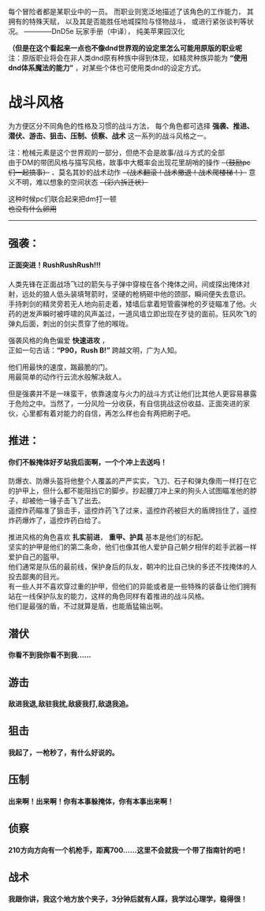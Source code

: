 每个冒险者都是某职业中的一员。
而职业则宽泛地描述了该角色的工作能力，
其拥有的特殊天赋，
以及其是否能胜任地城探险与怪物战斗，
或进行紧张谈判等状况。
————DnD5e 玩家手册（中译），
纯美苹果园汉化

**（但是在这个看起来一点也不像dnd世界观的设定里怎么可能用原版的职业呢**  
注：原版职业将会在非人类dnd原有种族中得到体现，如精灵种族异能为
**“使用dnd体系魔法的能力”**
，对某些个体也可使用类dnd的设定方式。

# 战斗风格

为方便区分不同角色的性格及习惯的战斗方法，
每个角色都可选择
**强袭、推进、潜伏、游击、狙击、压制、侦察、战术**
这一系列的战斗风格之一。

注：枪械元素是这个世界观的一部分，但绝不会是故事/战斗方式的全部  
由于DM的带团风格与描写风格，故事中大概率会出现花里胡哨的操作
~~（鼓励pc们一起搞事）~~
、莫名其妙的战术动作
~~（战术翻滚！战术撤退！战术爬楼梯！）~~
意义不明，难以想象的空间状态
~~（彩六拆迁状）~~  

这种时候pc们联合起来把dm打一顿  
~~也没有什么卵用~~

---

## 强袭：
#### 正面突进！RushRushRush!!!
人类先锋在正面战场飞过的箭矢与子弹中穿梭在各个掩体之间，间或探出掩体对射，远处的狼人低头装填弩箭时，坚硬的枪柄砸中他的颈部，瞬间便失去意识。  
手持刺剑的精灵旁若无人地向前走着，矮墙后拿着短管霰弹枪的歹徒瞄准了他。火药的迸发声瞬时被呼啸的风声盖过，一道风墙立即出现在歹徒的面前。狂风吹飞的弹丸后面，刺出的剑尖贯穿了他的喉咙。  

强袭风格的角色偏爱
**快速进攻** ，  
正如一句古话：**“P90，Rush B!”**
跨越文明，广为人知。   

他们用最快的速度，踹最脆的门。  
用最简单的动作行云流水般解决敌人。  

但是强袭并不是一味蛮干，依靠速度与火力的战斗方式让他们比其他人更容易暴露于危险之中。当然了，一分风险一分收获，有自信挑战这份收益、正面突进的家伙，心里都有着对能力的自信，再怎么样也会有两把刷子吧。

## 推进：
#### 你们不躲掩体好歹站我后面啊，一个个冲上去送吗！
防爆衣、防爆头盔将他整个人覆盖的严严实实，飞刀、石子和弹丸像雨一样打在它的护甲上，但什么都不能阻挡它的脚步。抄起腰刀冲上来的狗头人试图瞄准他的脖子，却被他一锤子击飞了出去。  
遥控炸药瞄准了狙击手，遥控炸药飞了过来，遥控炸药被巨大的盾牌挡住了，遥控炸药爆炸了，遥控炸药白给了。

推进风格的角色喜欢
**扎实前进**，
**重甲、护具**
基本是他们的标配。  
坚实的护甲是他们的第二条命，他们也像其他人爱护自己朝夕相伴的趁手武器一样爱护自己的盔甲。  
他们通常是队伍的最前线，保护身后的队友，朝冲的比自己快的多还不找掩体的人投去鄙夷的目光。  
有一些人并不喜欢穿过重的护甲，但他们的异能或者是一些特殊的装备让他们拥有站在一线保护队友的能力，这样的角色同样有着推进的战斗风格。  
他们是最强的盾，不过就算是盾，也能盾猛输出啊。  

## 潜伏
#### 你看不到我你看不到我……

## 游击
#### 敌进我退,敌驻我扰,敌疲我打,敌退我追。

## 狙击
#### 我起了，一枪秒了，有什么好说的。

## 压制
#### 出来啊！出来啊！你有本事躲掩体，你有本事出来啊！

## 侦察
#### 210方向方向有一个机枪手，距离700……这里不会就我一个带了指南针的吧！

## 战术
#### 我跟你讲，我这个地方放个夹子，3分钟后就有人踩，我学过心理学，稳得很！
